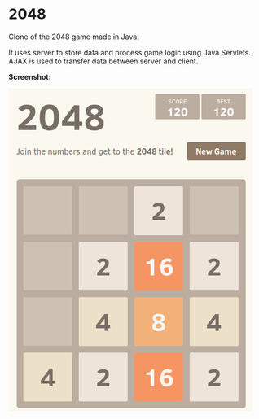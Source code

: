 # 2048
Clone of the 2048 game made in Java. 

It uses server to store data and process game logic using Java Servlets. AJAX is used to transfer data between server and client.

**Screenshot:**


![2048 screenshot](https://raw.githubusercontent.com/AnatoliiStepaniuk/2048/master/src/main/webapp/style/screenshot.png)
